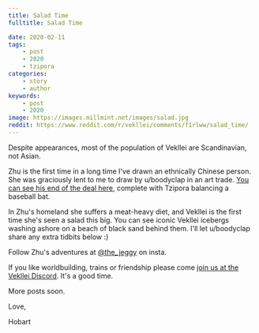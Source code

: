 ```yaml
---
title: Salad Time
fulltitle: Salad Time

date: 2020-02-11
tags:
    - post
    - 2020
    - tzipora
categories:
    - story
    - author
keywords:
    - post
    - 2020
image: https://images.millmint.net/images/salad.jpg
reddit: https://www.reddit.com/r/vekllei/comments/f1rlww/salad_time/
---
```


Despite appearances, most of the population of Vekllei are Scandinavian, not Asian.

Zhu is the first time in a long time I've drawn an ethnically Chinese person. She was graciously lent to me to draw by u/boodyclap in an art trade. [You can see his end of the deal here](https://imgur.com/a/pm6cuMH), complete with Tzipora balancing a baseball bat.

In Zhu's homeland she suffers a meat-heavy diet, and Vekllei is the first time she's seen a salad this big. You can see iconic Vekllei icebergs washing ashore on a beach of black sand behind them. I'll let u/boodyclap share any extra tidbits below :)

Follow Zhu's adventures at [@the\_jeggy](https://www.instagram.com/the_jeggy/) on insta.

If you like worldbuilding, trains or friendship please come [join us at the Vekllei Discord](https://discord.gg/dCE6vSU). It's a good time.

More posts soon.

Love,

Hobart
